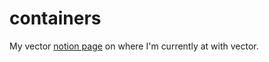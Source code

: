 # containers

My vector [notion page](https://enchanting-cowl-fb1.notion.site/Vector-c0c9f024a43244aa87e60a7a468a97d2) on where I'm currently at with vector.
